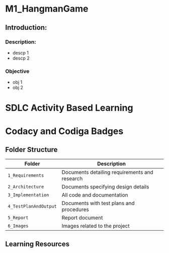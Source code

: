 # M1_HangmanGame

## Introduction:
### Description:
* descp 1
* descp 2

### Objective
* obj 1
* obj 2

# SDLC Activity Based Learning


# Codacy and Codiga Badges 


## Folder Structure
Folder                | Description
----------------------| -----------------------------------------
`1_Requirements`      | Documents detailing requirements and research
`2_Architecture`      | Documents specifying design details
`3_Implementation`    | All code and documentation
`4_TestPlanAndOutput` | Documents with test plans and procedures
`5_Report`            | Report document
`6_Images`            | Images related to the project


## Learning Resources
